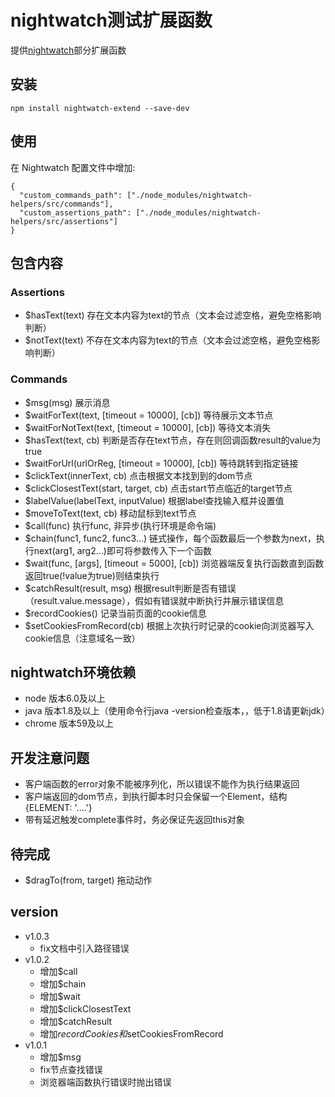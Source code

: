 # nightwatch测试扩展函数
  提供[nightwatch](http://nightwatchjs.org/gettingstarted)部分扩展函数

## 安装
```
npm install nightwatch-extend --save-dev
```

## 使用
在 Nightwatch 配置文件中增加:
```
{
  "custom_commands_path": ["./node_modules/nightwatch-helpers/src/commands"],
  "custom_assertions_path": ["./node_modules/nightwatch-helpers/src/assertions"]
}
```

## 包含内容
### Assertions
* $hasText(text) 存在文本内容为text的节点（文本会过滤空格，避免空格影响判断）
* $notText(text) 不存在文本内容为text的节点（文本会过滤空格，避免空格影响判断）

### Commands
* $msg(msg) 展示消息
* $waitForText(text, [timeout = 10000], [cb]) 等待展示文本节点
* $waitForNotText(text, [timeout = 10000], [cb]) 等待文本消失
* $hasText(text, cb) 判断是否存在text节点，存在则回调函数result的value为true
* $waitForUrl(urlOrReg, [timeout = 10000], [cb]) 等待跳转到指定链接
* $clickText(innerText, cb) 点击根据文本找到到的dom节点
* $clickClosestText(start, target, cb) 点击start节点临近的target节点
* $labelValue(labelText, inputValue) 根据label查找输入框并设置值
* $moveToText(text, cb) 移动鼠标到text节点
* $call(func) 执行func, 非异步(执行环境是命令端)
* $chain(func1, func2, func3...) 链式操作，每个函数最后一个参数为next，执行next(arg1, arg2...)即可将参数传入下一个函数
* $wait(func, [args], [timeout = 5000], [cb]) 浏览器端反复执行函数直到函数返回true(!value为true)则结束执行
* $catchResult(result, msg) 根据result判断是否有错误（result.value.message），假如有错误就中断执行并展示错误信息
* $recordCookies() 记录当前页面的cookie信息
* $setCookiesFromRecord(cb) 根据上次执行时记录的cookie向浏览器写入cookie信息（注意域名一致）

## nightwatch环境依赖
* node 版本6.0及以上
* java 版本1.8及以上（使用命令行java -version检查版本，，低于1.8请更新jdk）
* chrome 版本59及以上

## 开发注意问题
* 客户端函数的error对象不能被序列化，所以错误不能作为执行结果返回
* 客户端返回的dom节点，到执行脚本时只会保留一个Element，结构{ELEMENT: '....'}
* 带有延迟触发complete事件时，务必保证先返回this对象

## 待完成
* $dragTo(from, target) 拖动动作

## version
* v1.0.3
  - fix文档中引入路径错误
* v1.0.2
  - 增加$call
  - 增加$chain
  - 增加$wait
  - 增加$clickClosestText
  - 增加$catchResult
  - 增加$recordCookies和$setCookiesFromRecord
* v1.0.1
  - 增加$msg
  - fix节点查找错误
  - 浏览器端函数执行错误时抛出错误